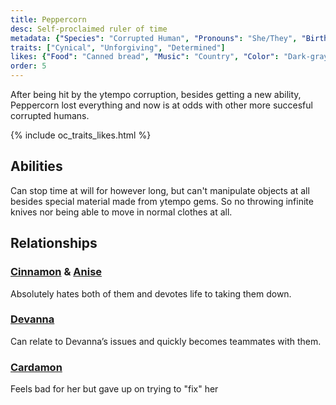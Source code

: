 ```yaml
---
title: Peppercorn
desc: Self-proclaimed ruler of time
metadata: {"Species": "Corrupted Human", "Pronouns": "She/They", "Birthday": "14.01", "Height": "175 cm"}
traits: ["Cynical", "Unforgiving", "Determined"]
likes: {"Food": "Canned bread", "Music": "Country", "Color": "Dark-gray"}
order: 5
---
```

After being hit by the ytempo corruption, besides getting a new ability, Peppercorn lost everything and now is at odds with other more succesful corrupted humans.

{% include oc_traits_likes.html %}

## Abilities
Can stop time at will for however long, but can't manipulate objects at all besides special material made from ytempo gems. So no throwing infinite knives nor being able to move in normal clothes at all.

## Relationships
### [Cinnamon](/ocs/cinnamon) & [Anise](/ocs/anise)
Absolutely hates both of them and devotes life to taking them down.
### [Devanna](/ocs/devanna)
Can relate to Devanna’s issues and quickly becomes teammates with them.
### [Cardamon](/ocs/cardamon)
Feels bad for her but gave up on trying to "fix" her
